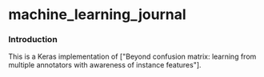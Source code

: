 # machine_learning_journal
### Introduction
This is a Keras implementation of ["Beyond confusion matrix: learning from multiple annotators with awareness of instance features"]. 
